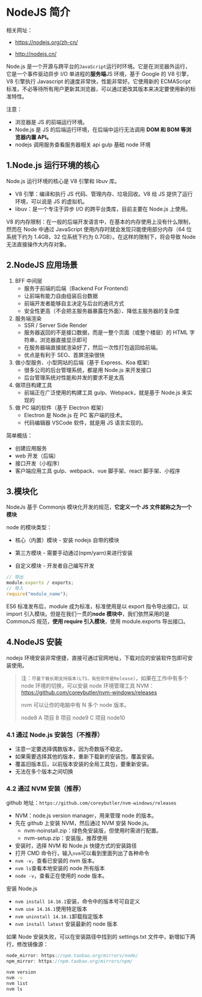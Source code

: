 # NodeJS 简介

相关网址：

- <https://nodejs.org/zh-cn/>

- <http://nodejs.cn/>

Node.js 是一个开源与跨平台的`JavaScript`运行时环境。它是在浏览器外运行，它是一个事件驱动异步 I/O 单进程的**服务端**JS 环境，基于 Google 的 V8 引擎，V8 引擎执行 Javascript 的速度非常快，性能非常好。它使用新的 ECMAScript 标准，不必等待所有用户更新其浏览器，可以通过更改其版本来决定要使用新的标准特性。

注意：

- 浏览器是 JS 的前端运行环境。
- Node.js 是 JS 的后端运行环境，在后端中运行无法调用 **DOM 和 BOM 等浏览器内置 API。**
- nodejs 调用服务查看服务器相关 api gulp 基础 node 环境

## 1.Node.js 运行环境的核心

Node.js 运行环境的核心是 V8 引擎和 libuv 库。

- V8 引擎：编译和执行 JS 代码、管理内存、垃圾回收。V8 给 JS 提供了运行环境，可以说是 JS 的虚拟机。
- libuv：是一个专注于异步 I/O 的跨平台类库，目前主要在 Node.js 上使用。

V8 的内存限制：在一般的后端开发语言中，在基本的内存使用上没有什么限制，然而在 Node 中通过 JavaScript 使用内存时就会发现只能使用部分内存（64 位系统下约为 1.4GB，32 位系统下约为 0.7GB）。在这样的限制下，将会导致 Node 无法直接操作大内存对象。

## 2.NodeJS 应用场景

1. BFF 中间层
   - 服务于前端的后端（Backend For Frontend）
   - 让前端有能力自由组装后台数据
   - 前端开发者能够自主决定与后台的通讯方式
   - 安全性更高（不会把主服务器暴露在外面）、降低主服务器的复杂度
2. 服务端渲染
   - SSR / Server Side Render
   - 服务器返回的不是接口数据，而是一整个页面（或整个楼层）的 HTML 字符串，浏览器直接显示即可
   - 在服务器端直接就渲染好了，然后一次性打包返回给前端。
   - 优点是有利于 SEO、首屏渲染很快
3. 做小型服务、小型网站的后端（基于 Express、Koa 框架）
   - 很多公司的后台管理系统，都是用 Node.js 来开发接口
   - 后台管理系统对性能和并发的要求不是太高
4. 做项目构建工具
   - 前端正在广泛使用的构建工具 gulp、Webpack，就是基于 Node.js 来实现的
5. 做 PC 端的软件（基于 Electron 框架）
   - Electron 是 Node.js 在 PC 客户端的技术。
   - 代码编辑器 VSCode 软件，就是用 JS 语言实现的。

简单概括：

- 创建应用服务
- web 开发（后端）
- 接口开发（小程序）
- 客户端应用工具 gulp、webpack、vue 脚手架、react 脚手架、小程序

## 3.模块化

NodeJs 基于 Commonjs 模块化开发的规范，**它定义一个 JS 文件就称之为一个模块**

node 的模块类型：

- 核心（内置）模块 - 安装 nodejs 自带的模块

- 第三方模块 - 需要手动通过(npm/yarn)来进行安装

- 自定义模块 - 开发者自己编写开发

```javascript
// 导出
module.exports / exports;
// 导入
require("module_name");
```

ES6 标准发布后，module 成为标准，标准使用是以 export 指令导出接口，以 import 引入模块。但是在我们一贯的**node 模块中**，我们依然采用的是 CommonJS 规范，**使用 require 引入模块**，使用 module.exports 导出接口。

## 4.NodeJS 安装

nodejs 环境安装非常便捷，直接可通过官网地址，下载对应的安装软件包即可安装使用。

> 注：`尽量下载长期支持版本(LTS，有些软件是Release)`，如果在工作中有多个 node 环境的切换，可以安装 node 环境管理工具 NVM：<https://github.com/coreybutler/nvm-windows/releases>
>
> nvm 可以让你的电脑中有 N 多个 node 版本。
>
> node8 A 项目 B 项目 node9 C 项目 node10

### 4.1 通过 Node.js 安装包（不推荐）

- 注意一定要选择偶数版本，因为奇数版不稳定。
- 如果需要选择其他的版本，重新下载新的安装包，覆盖安装。
- 覆盖旧版本后，以前版本安装的全局工具包，要重新安装。
- 无法在多个版本之间切换

### 4.2 通过 NVM 安装（推荐）

github 地址：`https://github.com/coreybutler/nvm-windows/releases`

- NVM：node.js version manager，用来管理 node 的版本。
- 先在 github 上安装 NVM，然后通过 NVM 安装 Node.js。
  - nvm-noinstall.zip：绿色免安装版，但使用时需进行配置。
  - nvm-setup.zip：安装版，推荐使用
- 安装时，选择 NVM 和 Node.js 快捷方式的安装路径
- 打开 CMD 命令行，输入`nvm`可以看到里面列出了各种命令
- `nvm -v`，查看已安装的 nvm 版本。
- `nvm ls`查看本地安装的 node 所有版本
- `node -v`，查看正在使用的 node 版本。

安装 Node.js

- `nvm install 14.16.1`安装，命令中的版本号可自定义
- `nvm use 14.16.1`使用特定版本
- `nvm uninstall 14.16.1`卸载指定版本
- `nvm install latest` 安装最新的 node 版本

如果 Node 安装失败，可以在安装路径中找到的 settings.txt 文件中，新增如下两行，修改镜像源：

```js
node_mirror: https://npm.taobao.org/mirrors/node/
npm_mirror: https://npm.taobao.org/mirrors/npm/
```

```cmd
nvm version
nvm -v
nvm list
nvm ls
```
